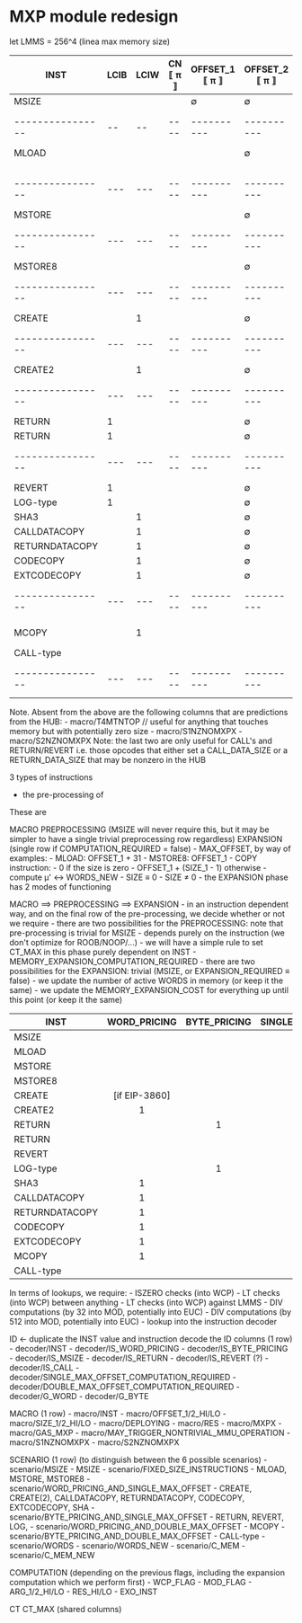 # MXP module redesign

let LMMS = 256^4 (linea max memory size)

| INST             | LCIB | LCIW | CN ⟦ π ⟧ | OFFSET_1 ⟦ π ⟧ | OFFSET_2  ⟦ π ⟧ | SIZE_1  ⟦ π ⟧ | SIZE_2  ⟦ π ⟧ | DEPLOYING ⟦ π ⟧ | RES ⟦ π ⟧ | MXPX ⟦ π ⟧ | GAS_MXP ⟦ π ⟧ | WORDS   | WORDS_NEW   | C_MEM   | C_MEM_NEW   | LIN_COST   | QUAD_COST   | MAX_OFFSET  | EXPANSION_REQUIRED |
| ---------------- | --   | --   | ----     | ----------     | ----------      | --------      | --------      | -----------     | -----     | ------     | ---------     | ------- | ----------- | ------- | ----------- | ---------- | ----------- | ----------- | -----------        |
| MSIZE            |      |      |          | ∅              | ∅               | ∅             | ∅             |                 |           | ∅          | ∅             |         |             |         |             | ∅          | ∅           | ∅           | ∅                  |
| ---------------- | --   | --   | ----     | ----------     | ----------      | --------      | --------      | -----------     | -----     | ------     | ---------     | ------- | ----------- | ------- | ----------- | ---------- | ----------- | ----------- | -----------        |
| MLOAD            |      |      |          |                | ∅               | 32            | ∅             |                 | ∅         |            |               |         |             |         |             | ∅          |             |             |                    |                                                    |
|                  |      |      |          |                |                 |               |               |                 |           |            |               |         |             |         |             |            |             |             |                    | - callWcpLT on SIZE_1 and LMMS                     |
|                  |      |      |          |                |                 |               |               |                 |           |            |               |         |             |         |             |            |             |             |                    | .   ⇒ small_offset                                 |
|                  |      |      |          |                |                 |               |               |                 |           |            |               |         |             |         |             |            |             |             |                    | - if SIZE_1 < LMMS then compute memory expansion   |
| ---------------- | ---  | ---  | ----     | ----------     | ----------      | --------      | --------      | -----------     | -----     | ------     | ---------     | ------- | ----------- | ------- | ----------- | ---------- | ----------- | ----------- | -----------        | -------------------------------------------------- |
| MSTORE           |      |      |          |                | ∅               | 32            | ∅             |                 | ∅         |            |               |         |             |         |             | ∅          |             |             |                    |
| ---------------- | ---  | ---  | ----     | ----------     | ----------      | --------      | --------      | -----------     | -----     | ------     | ---------     | ------- | ----------- | ------- | ----------- | ---------- | ----------- | ----------- | -----------        |
| MSTORE8          |      |      |          |                | ∅               | 1             | ∅             |                 | ∅         |            |               |         |             |         |             | ∅          |             |             |                    |
| ---------------- | ---  | ---  | ----     | ----------     | ----------      | --------      | --------      | -----------     | -----     | ------     | ---------     | ------- | ----------- | ------- | ----------- | ---------- | ----------- | ----------- | -----------        |
| CREATE           |      | 1    |          |                | ∅               |               | ∅             |                 | ∅         |            |               |         |             |         |             | EIP-3860   |             |             |                    |
| ---------------- | ---  | ---  | ----     | ----------     | ----------      | --------      | --------      | -----------     | -----     | ------     | ---------     | ------- | ----------- | ------- | ----------- | ---------- | ----------- | ----------- | -----------        |
| CREATE2          |      | 1    |          |                | ∅               |               | ∅             |                 | ∅         |            |               |         |             |         |             |            |             |             |                    |
| ---------------- | ---  | ---  | ----     | ----------     | ----------      | --------      | --------      | -----------     | -----     | ------     | ---------     | ------- | ----------- | ------- | ----------- | ---------- | ----------- | ----------- | -----------        |
| RETURN           | 1    |      |          |                | ∅               |               | ∅             | T               | ∅         |            |               |         |             |         |             |            |             |             |                    |
| RETURN           | 1    |      |          |                | ∅               |               | ∅             | F               | ∅         |            |               |         |             |         |             | ∅          |             |             |                    |
| ---------------- | ---  | ---  | ----     | ----------     | ----------      | --------      | --------      | -----------     | -----     | ------     | ---------     | ------- | ----------- | ------- | ----------- | ---------- | ----------- | ----------- | -----------        |
| REVERT           | 1    |      |          |                | ∅               |               | ∅             |                 | ∅         |            |               |         |             |         |             | ∅          |             |             |                    |
| LOG-type         | 1    |      |          |                | ∅               |               | ∅             |                 | ∅         |            |               |         |             |         |             | ∅          |             |             |                    |
| SHA3             |      | 1    |          |                | ∅               |               | ∅             |                 | ∅         |            |               |         |             |         |             | ∅          |             |             |                    |
| CALLDATACOPY     |      | 1    |          |                | ∅               |               | ∅             |                 | ∅         |            |               |         |             |         |             | ∅          |             |             |                    |
| RETURNDATACOPY   |      | 1    |          |                | ∅               |               | ∅             |                 | ∅         |            |               |         |             |         |             | ∅          |             |             |                    |
| CODECOPY         |      | 1    |          |                | ∅               |               | ∅             |                 | ∅         |            |               |         |             |         |             | ∅          |             |             |                    |
| EXTCODECOPY      |      | 1    |          |                | ∅               |               | ∅             |                 | ∅         |            |               |         |             |         |             | ∅          |             |             |                    |
| ---------------- | ---  | ---  | ----     | ----------     | ----------      | --------      | --------      | -----------     | -----     | ------     | ---------     | ------- | ----------- | ------- | ----------- | ---------- | ----------- | ----------- | -----------        |
| MCOPY            |      | 1    |          |                |                 |               | ≡ SIZE_1      |                 | ∅         |            |               |         |             |         |             | ∅          |             |             |                    |
| CALL-type        |      |      |          |                |                 |               |               |                 | ∅         |            |               |         |             |         |             | ∅          |             |             |                    |
| ---------------- | ---  | ---  | ----     | ----------     | ----------      | --------      | --------      | -----------     | -----     | ------     | ---------     | ------- | ----------- | ------- | ----------- | ---------- | ----------- | ----------- | -----------        |

Note. Absent from the above are the following columns that are predictions from the HUB:
    - macro/T4MTNTOP   // useful for anything that touches memory but with potentially zero size
    - macro/S1NZNOMXPX
    - macro/S2NZNOMXPX
Note: the last two are only useful for CALL's and RETURN/REVERT i.e. those opcodes that either set a CALL_DATA_SIZE or a RETURN_DATA_SIZE that may be nonzero in the HUB

3 types of instructions
- the pre-processing of 

These are 

MACRO
PREPROCESSING (MSIZE will never require this, but it may be simpler to have a single trivial preprocessing row regardless)
EXPANSION (single row if COMPUTATION_REQUIRED = false)
    - MAX_OFFSET, by way of examples:
        - MLOAD: OFFSET_1 + 31
        - MSTORE8: OFFSET_1
        - COPY instruction:
            - 0 if the size is zero
            - OFFSET_1 + (SIZE_1 - 1) otherwise
    - compute μ' ↔ WORDS_NEW
        - SIZE ≡ 0
        - SIZE ≠ 0
    - the EXPANSION phase has 2 modes of functioning

MACRO ==> PREPROCESSING ==> EXPANSION
    - in an instruction dependent way, and on the final row of the pre-processing, we decide whether or not we require 
    - there are two possibilities for the PREPROCESSING: note that pre-processing is trivial for MSIZE
        - depends purely on the instruction (we don't optimize for ROOB/NOOP/...)
        - we will have a simple rule to set CT_MAX in this phase purely dependent on INST
        - MEMORY_EXPANSION_COMPUTATION_REQUIRED
    - there are two possibilities for the EXPANSION: trivial (MSIZE, or EXPANSION_REQUIRED ≡ false)
        - we update the number of active WORDS in memory (or keep it the same)
        - we update the MEMORY_EXPANSION_COST for everything up until this point (or keep it the same)



| INST           |  WORD_PRICING | BYTE_PRICING | SINGLE_MAX_OFFSET | DOUBLE_MAX_OFFSET |
|----------------|:-------------:|:------------:|:-----------------:|:-----------------:|
| MSIZE          |               |              |                   |                   |
| MLOAD          |               |              |         1         |                   |
| MSTORE         |               |              |         1         |                   |
| MSTORE8        |               |              |         1         |                   |
| CREATE         | [if EIP-3860] |              |         1         |                   |
| CREATE2        |       1       |              |         1         |                   |
| RETURN         |               |       1      |         1         |                   | is_deployment ≡ true  |
| RETURN         |               |              |         1         |                   | is_deployment ≡ false |
| REVERT         |               |              |         1         |                   |
| LOG-type       |               |       1      |         1         |                   |
| SHA3           |       1       |              |         1         |                   |
| CALLDATACOPY   |       1       |              |         1         |                   |
| RETURNDATACOPY |       1       |              |         1         |                   |
| CODECOPY       |       1       |              |         1         |                   |
| EXTCODECOPY    |       1       |              |         1         |                   |
| MCOPY          |       1       |              |                   |         1         |
| CALL-type      |               |              |                   |         1         |


In terms of lookups, we require:
    - ISZERO checks (into WCP)
    - LT     checks (into WCP) between anything
    - LT     checks (into WCP) against LMMS
    - DIV    computations (by 32  into MOD, potentially into EUC)
    - DIV    computations (by 512 into MOD, potentially into EUC)
    - lookup into the instruction decoder

ID ← duplicate the INST value and instruction decode the ID columns (1 row)
    - decoder/INST
    - decoder/IS_WORD_PRICING
    - decoder/IS_BYTE_PRICING
    - decoder/IS_MSIZE
    - decoder/IS_RETURN
    - decoder/IS_REVERT (?)
    - decoder/IS_CALL
    - decoder/SINGLE_MAX_OFFSET_COMPUTATION_REQUIRED
    - decoder/DOUBLE_MAX_OFFSET_COMPUTATION_REQUIRED
    - decoder/G_WORD
    - decoder/G_BYTE

MACRO (1 row)
    - macro/INST
    - macro/OFFSET_1/2_HI/LO
    - macro/SIZE_1/2_HI/LO
    - macro/DEPLOYING
    - macro/RES
    - macro/MXPX
    - macro/GAS_MXP
    - macro/MAY_TRIGGER_NONTRIVIAL_MMU_OPERATION
    - macro/S1NZNOMXPX
    - macro/S2NZNOMXPX

SCENARIO  (1 row) (to distinguish between the 6 possible scenarios)
    - scenario/MSIZE
         - MSIZE
    - scenario/FIXED_SIZE_INSTRUCTIONS
         - MLOAD, MSTORE, MSTORE8
    - scenario/WORD_PRICING_AND_SINGLE_MAX_OFFSET
         - CREATE, CREATE(2), CALLDATACOPY, RETURNDATACOPY, CODECOPY, EXTCODECOPY, SHA
    - scenario/BYTE_PRICING_AND_SINGLE_MAX_OFFSET
        - RETURN, REVERT, LOG, 
    - scenario/WORD_PRICING_AND_DOUBLE_MAX_OFFSET
        - MCOPY
    - scenario/BYTE_PRICING_AND_DOUBLE_MAX_OFFSET
        - CALL-type
    - scenario/WORDS
    - scenario/WORDS_NEW
    - scenario/C_MEM
    - scenario/C_MEM_NEW

COMPUTATION (depending on the previous flags, including the expansion computation which we perform first)
    - WCP_FLAG
    - MOD_FLAG
    - ARG_1/2_HI/LO
    - RES_HI/LO
    - EXO_INST

CT
CT_MAX (shared columns)
